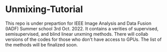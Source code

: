 # Unmixing-Tutorial
This repo is under prepartion for IEEE Image Analysis and Data Fusion (IADF) Summer school 3rd Oct. 2022. It contains a verities of supervised, semisupervised, and blind linear unxming methods. There will collab versions of the codes for those who don't have access to GPUs. The list of the methods will be finalized soon. 
